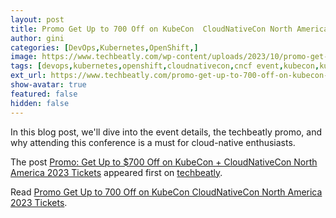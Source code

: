```yaml
---
layout: post
title: Promo Get Up to 700 Off on KubeCon  CloudNativeCon North America 2023 Tickets
author: gini
categories: [DevOps,Kubernetes,OpenShift,]
image: https://www.techbeatly.com/wp-content/uploads/2023/10/promo-get-up-to-700-off-on-kubecon-cloudnativecon-north-america-2023-tickets-1024x576.png
tags: [devops,kubernetes,openshift,cloudnativecon,cncf event,kubecon,kubecon 2023,kubecon promo 2023,kubernetes event,linux foundation,]
ext_url: https://www.techbeatly.com/promo-get-up-to-700-off-on-kubecon-cloudnativecon-north-america-2023-tickets/
show-avatar: true
featured: false
hidden: false
---
```


<p>In this blog post, we'll dive into the event details, the techbeatly promo, and why attending this conference is a must for cloud-native enthusiasts.</p>
<p>The post <a href="https://www.techbeatly.com/promo-get-up-to-700-off-on-kubecon-cloudnativecon-north-america-2023-tickets/">Promo: Get Up to $700 Off on KubeCon + CloudNativeCon North America 2023 Tickets</a> appeared first on <a href="https://www.techbeatly.com">techbeatly</a>.</p>

Read [Promo Get Up to 700 Off on KubeCon  CloudNativeCon North America 2023 Tickets](https://www.techbeatly.com/promo-get-up-to-700-off-on-kubecon-cloudnativecon-north-america-2023-tickets/).